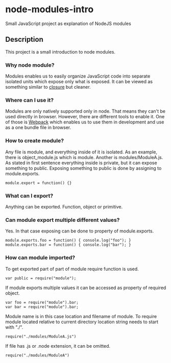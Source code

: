 # node-modules-intro
Small JavaScript project as explanation of NodeJS modules 

## Description
This project is a small introduction to node modules.

### Why node module?
Modules enables us to easily organize JavaScript code into separate isolated units which expose only
what is exposed. It can be viewed as something similar to
[closure](https://en.wikipedia.org/wiki/Closure_(computer_programming))
but cleaner.

### Where can I use it?
Modules are only natively supported only in node. That means they can't be used directly in browser. However, there are
different tools to enable it. One of those is [Webpack](http://webpack.github.io/) which enables us to use them in
development and use as a one bundle file in browser.

### How to create module?
Any file is module, and everything inside of it is isolated. As an example, there is object_module.js which is module.
Another is modules/ModuleA.js. As stated in first sentence everything inside is private, but it can expose something to
public. Exposing something to public is done by assigning to module.exports.

```
module.export = function() {}
```

### What can I export?
Anything can be exported. Function, object or primitive.

### Can module export multiple different values?
Yes. In that case exposing can be done to property of module.exports.

```
module.exports.foo = function() { console.log("foo"); }
module.exports.bar = function() { console.log("bar"); }
```

### How can module imported?
To get exported part of part of module require function is used.
```
var public = require("module");
```

If module exports multiple values it can be accessed as property of required object.
```
var foo = require("module").bar;
var bar = require("module").bar;
```

Module name is in this case location and filename of module. To require module located relative to current directory
location string needs to start with "./".
```
require("./modules/ModuleA.js")
```
If file has .js or .node extension, it can be omitted.
```
require("./modules/ModuleA")
```
